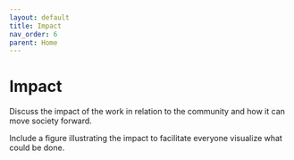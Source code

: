 ```yaml
---
layout: default
title: Impact
nav_order: 6
parent: Home
---
```


# Impact

Discuss the impact of the work in relation to the community and how it can move society forward.

Include a figure illustrating the impact to facilitate everyone visualize what could be done.
